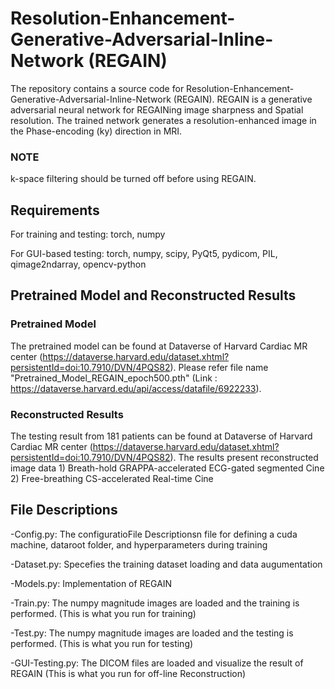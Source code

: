 # Resolution-Enhancement-Generative-Adversarial-Inline-Network (REGAIN)

The repository contains a source code for Resolution-Enhancement-Generative-Adversarial-Inline-Network (REGAIN). REGAIN is a generative adversarial neural network for REGAINing image sharpness and Spatial resolution. The trained network generates a resolution-enhanced image in the Phase-encoding (ky) direction in MRI.

### NOTE
k-space filtering should be turned off before using REGAIN.

## Requirements

For training and testing: torch, numpy


For GUI-based testing: torch, numpy, scipy, PyQt5, pydicom,  PIL, qimage2ndarray, opencv-python

## Pretrained Model and Reconstructed Results 

### Pretrained Model 
The pretrained model can be found at Dataverse of Harvard Cardiac MR center (https://dataverse.harvard.edu/dataset.xhtml?persistentId=doi:10.7910/DVN/4PQS82).
Please refer file name "Pretrained_Model_REGAIN_epoch500.pth" (Link : https://dataverse.harvard.edu/api/access/datafile/6922233).


### Reconstructed Results
The testing result from 181 patients can be found at Dataverse of  Harvard Cardiac MR center (https://dataverse.harvard.edu/dataset.xhtml?persistentId=doi:10.7910/DVN/4PQS82). The results present reconstructed image data 1) Breath-hold GRAPPA-accelerated ECG-gated segmented Cine 2) Free-breathing CS-accelerated Real-time Cine

## File Descriptions
-Config.py: The configuratioFile Descriptionsn file for defining a cuda machine, dataroot folder, and hyperparameters during training

-Dataset.py: Specefies the training dataset loading and data augumentation

-Models.py: Implementation of REGAIN

-Train.py: The numpy magnitude images are loaded and the training is performed. (This is what you run for training)

-Test.py: The numpy magnitude images are loaded and the testing is performed. (This is what you run for testing)

-GUI-Testing.py: The DICOM files are loaded and visualize the result of REGAIN (This is what you run for off-line Reconstruction)

